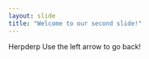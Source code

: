 ```yaml
---
layout: slide
title: "Welcome to our second slide!"
---
```

Herpderp
Use the left arrow to go back!
